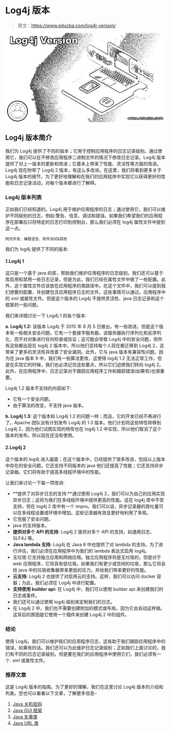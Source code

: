 # Log4j 版本

> 原文：<https://www.educba.com/log4j-version/>

![Log4j Version](img/4eab45cdda19e9f251885bfa0800ef36.png)



## Log4j 版本简介

我们为 Log4j 提供了不同的版本；它用于控制应用程序的日志记录级别。通过使用它，我们可以在不修改应用程序二进制文件的情况下修改日志记录。Log4j 版本提供了对上一版本的更新和改进；它基本上带来了性能、灵活性等方面的改进。Log4j 现在附带了 Log4j 2 版本，有这么多改进。在这里，我们将看到更多关于 Log4j 版本的细节，为了更好地理解和在我们的应用程序中实现它以获得更好的性能和日志记录活动，对每个版本都进行了解释。

### Log4j 版本列表

正如我们已经知道的，Log4j 用于维护应用程序的日志；通过使用它，我们可以维护不同级别的日志，例如:警告、信息、调试和错误。如果我们希望我们的应用程序在部署后只将特定的日志打印到控制台，那么我们必须在 log4j 属性文件中提到这一点。

<small>网页开发、编程语言、软件测试&其他</small>

我们为 log4j 提供了不同的版本:

#### 1.Log4j 1

这只是一个基于 java 的库，帮助我们维护应用程序的日志级别。我们还可以基于库启用和禁用一些日志记录，但是为此，我们已经在属性文件中做了一些配置。此外，这个属性文件应该放在应用程序的类路径中。在这个文件中，我们可以提到我们想要的配置，并创建包含应用程序日志的文件。这些事情可以通过。应用程序中的 xml 或属性文件。但是这个版本的 Log4j 不提供灵活性、java 日志记录和这个框架的一些问题。

我们来详细讨论一下 Log4j 1 的各个版本:

**a. Log4j 1.2:** 该版本 Log4j 于 2015 年 8 月 5 日推出，有一些改进。但是这个版本有一些相关安全问题。它有一个套接字服务器，该服务器执行序列化和反序列化，而不对对象进行任何检查或验证；这可能会导致 Log4j 中的安全问题，但所有这些都出现在 log4j 2 版本中，所以他们坚持每个人现在都迁移到 Log4j 2，这带来了更多的灵活性并改善了安全漏洞。此外，它与 java 版本有兼容性问题，因为在 java 版本 9 中，我们有一些算法更改，这使得 log4j 1.2 无法正常工作。但是在实现它的时候，我们也必须记住这些要点，所以它们迫使我们转向 log4j 2。此外，在应用程序中，日志记录对于跟踪应用程序工作和跟踪错误(如果有)也很重要。

Log4j 1.2 版本不支持的内容如下:

*   它有一个安全问题。
*   由于算法的改变，不支持 java 版本。

**b. Log4j 1.3:** 这个版本和 Log4j 1.2 的问题一样；而且，它的开发已经不再进行了。Apache 团队没有计划发布 Log4j 的 1.3 版本。他们计划将这些特性转移到 Log4j 2，因为他们试图实现的特性也在 log4j 1.2 中实现，所以他们取消了这个版本的发布。所以现在还没有使用。

#### 2.Log4j 2

这个版本的 log4j 进入画面；在这个版本中，已经提供了很多改进，包括以上版本中存在的安全问题。它还支持不同版本的 java 他们还提高了性能；它还支持异步记录器。它们将有助于提高多线程环境中的性能。

让我们来讨论一下每一项改进:

*   **提供了对异步日志的支持:**通过使用 Log4j 2，我们可以为自己的应用实现异步日志；这将为我们在多线程环境中提供更高的性能。这在 log4j 库中不受支持，但在 log4j 2 库中有一个 impro。我们可以说，异步记录器的吞吐量可以在多线程设置或环境中增加。这些记录器有效且更好地利用了多核。
*   它克服了安全问题。
*   java 的支持版本。
*   **提供对多个 API 的支持:** Log4j 2 提供对多个 API 的支持，如通用日志、SLF4J 等。
*   **Java lambda 支持:** Log4j 在 Java 8 中也提供了对 lambda 的支持。为了进行评估，我们必须在应用程序中为我们的 lambda 表达式启用 log4j。
*   无垃圾:它支持独立应用和网络应用。独立应用程序将是无垃圾的，但是对于 web 应用程序，它将具有低垃圾。如果我们有更少或空闲的垃圾，那么它将会给 java 中的垃圾收集器带来更低的压力，并给我们带来更好的性能。
*   **云支持:** Log4j 2 也提供了对启用云的支持。这样，我们可以访问 docker 容器；为此，我们必须在 Log4j 中进行配置。
*   **支持使用 builder api:** 在 Log4j 中，我们可以使用 builder api 来创建我们的日志或事件。
*   我们还可以通过使用 log4j 级别来定制我们的日志。
*   在 Log4j 2 中，我们也不需要创建附加的模式或布局，因为它会自动这样做。这背后的原因是它使用一个插件来创建 Log4j 2 中的组件。

### 结论

使用 Log4j，我们可以维护我们的应用程序日志，这有助于我们跟踪应用程序中的错误，如果有的话。我们还可以为此维护日志记录级别；正如我们上面讨论的，我们有不同的日志记录级别。但是要在我们的应用程序中使用它们，我们必须有一个. xml 或属性文件。

### 推荐文章

这是 Log4j 版本的指南。为了更好的理解，我们在这里讨论 Log4j 版本的介绍和列表。您也可以看看以下文章，了解更多信息–

1.  [Java 关机挂钩](https://www.educba.com/java-shutdown-hook/)
2.  [Java GUI 框架](https://www.educba.com/java-gui-framework/)
3.  [Java 矢量类](https://www.educba.com/java-vector-class/)
4.  [Java URL 类](https://www.educba.com/java-url-class/)





